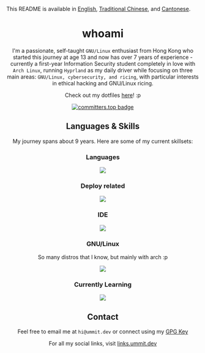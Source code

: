This README is available in [English](./README.md), [Traditional Chinese](./README.zh-TW.md), and [Cantonese](./README.zh-HK.md).

<div align="center">

# whoami

I'm a passionate, self-taught `GNU/Linux` enthusiast from Hong Kong who started this journey at age 13 and now has over 7 years of experience - currently a first-year Information Security student completely in love with `Arch Linux`, running `Hyprland` as my daily driver while focusing on three main areas: `GNU/Linux, cybersecurity, and ricing`, with particular interests in ethical hacking and GNU/Linux ricing. 

Check out my dotfiles [here](https://github.com/UmmItC/dotfiles.git)! :p

[![committers.top badge](https://user-badge.committers.top/hong_kong/UmmItC.svg)](https://user-badge.committers.top/hong_kong/UmmItC)

## Languages & Skills

My journey spans about 9 years. Here are some of my current skillsets:

### Languages

<img align="center" src="https://skillicons.dev/icons?i=py,bash,js,html,css,react,tailwind,md" />

### Deploy related

<img align="center" src="https://skillicons.dev/icons?i=vercel,cloudflare,git,github" />

### IDE

<img align="center" src="https://skillicons.dev/icons?i=neovim" />

### GNU/Linux

So many distros that I know, but mainly with arch :p

<img align="center" src="https://skillicons.dev/icons?i=linux,arch,debian,nix,raspberrypi" />

### Currently Learning

<img align="center" src="https://skillicons.dev/icons?i=rust,ts,nextjs" />



## Contact

Feel free to email me at `hi@ummit.dev` or connect using my [GPG Key](https://github.com/UmmItC.gpg)

For all my social links, visit [links.ummit.dev](https://links.ummit.dev)

</div>